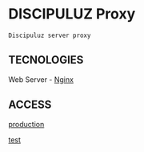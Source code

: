 # DISCIPULUZ Proxy

    Discipuluz server proxy

## TECNOLOGIES

Web Server - [Nginx](https://www.nginx.com/resources/library/)

## ACCESS
[production](http://104.236.17.76/)

[test](http://45.55.237.48/)
